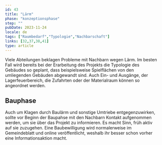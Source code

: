 ```yaml
---
id: 43
title: "Lärm"
phase: "konzeptionsphase"
step: ""
pubDate: 2023-11-24
locale: de
tags: ["Raumbedarf","Typologie","Nachbarschaft"]
links: [32,37,38,41]
type: article
---
```


Viele Abteilungen beklagen Probleme mit Nachbarn wegen Lärm. Im besten Fall wird bereits bei der Erarbeitung des Projekts die Typologie des Gebäudes so geplant, dass beispielsweise Spielflächen von den umliegenden Gebäuden abgewandt sind. Auch Ein- und Ausgänge, der Lagerfeuerbereich, die Zufahrten oder der Materialraum können so angeordnet werden.

## Bauphase

Auch um Klagen durch Baulärm und sonstige Umtriebe entgegenzuwirken, sollte vor Beginn der Baupahse mit den Nachbarn Kontakt aufgenommen werden, um sie über das Projekt zu informieren. Es macht Sinn, früh aktiv auf sie zuzugehen. Eine Baubewilligung wird normalerweise im Gemeindeblatt und online veröffentlicht, weshalb ihr besser schon vorher eine Informationsaktion macht.
